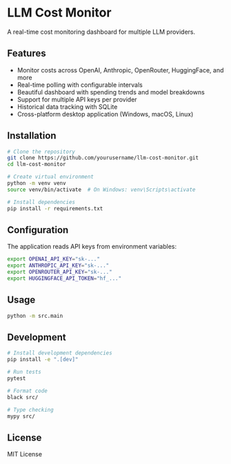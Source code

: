 # LLM Cost Monitor

A real-time cost monitoring dashboard for multiple LLM providers.

## Features

- Monitor costs across OpenAI, Anthropic, OpenRouter, HuggingFace, and more
- Real-time polling with configurable intervals
- Beautiful dashboard with spending trends and model breakdowns
- Support for multiple API keys per provider
- Historical data tracking with SQLite
- Cross-platform desktop application (Windows, macOS, Linux)

## Installation

```bash
# Clone the repository
git clone https://github.com/yourusername/llm-cost-monitor.git
cd llm-cost-monitor

# Create virtual environment
python -m venv venv
source venv/bin/activate  # On Windows: venv\Scripts\activate

# Install dependencies
pip install -r requirements.txt
```

## Configuration

The application reads API keys from environment variables:

```bash
export OPENAI_API_KEY="sk-..."
export ANTHROPIC_API_KEY="sk-..."
export OPENROUTER_API_KEY="sk-..."
export HUGGINGFACE_API_TOKEN="hf_..."
```

## Usage

```bash
python -m src.main
```

## Development

```bash
# Install development dependencies
pip install -e ".[dev]"

# Run tests
pytest

# Format code
black src/

# Type checking
mypy src/
```

## License

MIT License